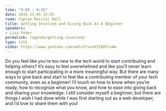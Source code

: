 ```yaml
---
time: "3:55 - 4:15"
date: 2016-11-05 15:55
room: Caplan Recital Hall
title: Getting Involved and Giving Back As A Beginner
speakers:
- Lisa Yoder
permalink: /agenda/getting-involved/
type: talk
video: https://www.youtube.com/watch?v=nXIIW8TusWw
---
```


Do you feel like you're too new to the tech world to start contributing and helping others? It’s easy to feel overwhelmed and like you’ll never learn enough to start participating in a more meaningful way. But there are many ways to give back and start to feel like a contributing member of your tech community, even as a beginner! I’ll touch on how to know when you’re ready, how to recognize what you know, and how to ease into giving back and sharing your knowledge. I still consider myself a beginner, but there are things I wish I had done while I was first starting out as a web developer, and I’d love to share them with you!